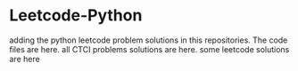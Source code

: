 # Leetcode-Python
adding the python leetcode problem solutions in this repositories. 
The code files are here.
all CTCI problems solutions are here.
some leetcode solutions are here



























































































































